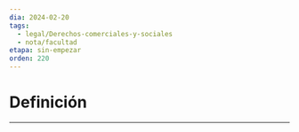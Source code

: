 ```yaml
---
dia: 2024-02-20
tags:
  - legal/Derechos-comerciales-y-sociales
  - nota/facultad
etapa: sin-empezar
orden: 220
---
```

# Definición
---
